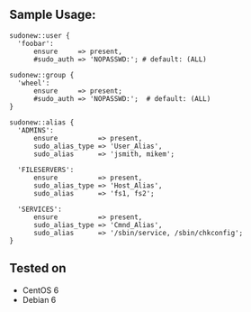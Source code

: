 Sample Usage:
--

    sudonew::user {
      'foobar':
          ensure     => present,
          #sudo_auth => 'NOPASSWD:'; # default: (ALL)

    sudonew::group {
      'wheel':
          ensure     => present;
          #sudo_auth => 'NOPASSWD:';  # default: (ALL)
    }

    sudonew::alias {
      'ADMINS':
          ensure          => present,
          sudo_alias_type => 'User_Alias',
          sudo_alias      => 'jsmith, mikem';

      'FILESERVERS':
          ensure          => present,
          sudo_alias_type => 'Host_Alias',
          sudo_alias      => 'fs1, fs2';

      'SERVICES':
          ensure          => present,
          sudo_alias_type => 'Cmnd_Alias',
          sudo_alias      => '/sbin/service, /sbin/chkconfig';
    }

Tested on
--
  - CentOS 6
  - Debian 6


